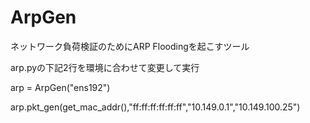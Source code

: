 # ArpGen

ネットワーク負荷検証のためにARP Floodingを起こすツール

arp.pyの下記2行を環境に合わせて変更して実行


arp = ArpGen("ens192")

arp.pkt_gen(get_mac_addr(),"ff:ff:ff:ff:ff:ff","10.149.0.1","10.149.100.25")

